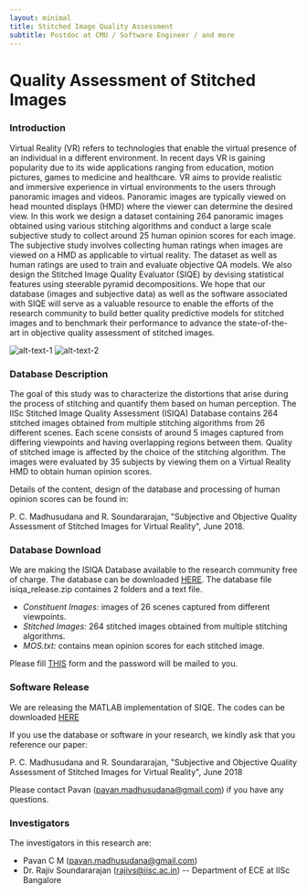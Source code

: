 ```yaml
---
layout: minimal
title: Stitched Image Quality Assessment
subtitle: Postdoc at CMU / Software Engineer / and more
---
```

# Quality Assessment of Stitched Images

### Introduction
Virtual Reality (VR) refers to technologies that enable the virtual presence of an individual in a different environment. In recent days VR is gaining popularity due to its wide applications ranging from education, motion pictures, games to medicine and healthcare. VR aims to provide realistic and immersive experience in virtual environments to the users through panoramic images and videos. Panoramic images are typically viewed on head mounted displays (HMD) where the viewer can determine the desired view. In this work we design a dataset containing 264 panoramic images obtained using various stitching algorithms and conduct a large scale subjective study to collect around 25 human opinion scores for each image. The subjective study involves collecting human ratings when images are viewed on a HMD as applicable to virtual reality. The dataset as well as human ratings are used to train and evaluate objective QA models. We also design
the Stitched Image Quality Evaluator (SIQE) by devising statistical features using steerable pyramid decompositions. We hope that our database (images and subjective data) as well as the software associated with SIQE will serve as a valuable resource to enable the efforts of the research community to build better quality predictive models for stitched images and to benchmark their performance to advance the state-of-the-art in objective quality assessment of stitched images.

![alt-text-1](https://github.com/pavancm/stitched-qa/blob/master/img/4.jpg?raw=true "Logo Title Text 1") ![alt-text-2](https://github.com/pavancm/stitched-qa/blob/master/img/12.jpg?raw=true "Logo Title Text 2")

### Database Description
The goal of this study was to characterize the distortions that arise during the process of stitching and quantify them based on human perception. The IISc Stitched Image Quality Assessment (ISIQA) Database contains 264 stitched images obtained from multiple stitching algorithms from 26 different scenes. Each scene consists of around 5 images captured from differing viewpoints and having overlapping regions between them. Quality of stitched image is affected by the choice of the stitching algorithm. The images were evaluated by 35 subjects by viewing them on a Virtual Reality HMD to obtain human opinion scores.

Details of the content, design of the database and processing of human opinion scores can be found in:

P. C. Madhusudana and R. Soundararajan, "Subjective and Objective Quality Assessment of Stitched Images for Virtual Reality", June 2018.

### Database Download
We are making the ISIQA Database available to the research community free of charge. The database can be downloaded [HERE](http://ece.iisc.ac.in/~rajivs/databases/isiqa_release.zip). The database file isiqa_release.zip containes 2 folders and a text file.

- *Constituent Images:* images of 26 scenes captured from different viewpoints.
- *Stitched Images:* 264 stitched images obtained from multiple stitching algorithms.
- *MOS.txt:* contains mean opinion scores for each stitched image.

Please fill [THIS](https://goo.gl/forms/9ghT7Vu9pThhlNo93) form and the password will be mailed to you.

### Software Release
We are releasing the MATLAB implementation of SIQE. The codes can be downloaded [HERE](https://github.com/pavancm/Stitched-Image-Quality-Evaluator)

If you use the database or software in your research, we kindly ask that you reference our paper:

P. C. Madhusudana and R. Soundararajan, "Subjective and Objective Quality Assessment of Stitched Images for Virtual Reality", June 2018 

Please contact Pavan (pavan.madhusudana@gmail.com) if you have any questions.

### Investigators
The investigators in this research are:

- Pavan C M (pavan.madhusudana@gmail.com)
- Dr. Rajiv Soundararajan (rajivs@iisc.ac.in) -- Department of ECE at IISc Bangalore


